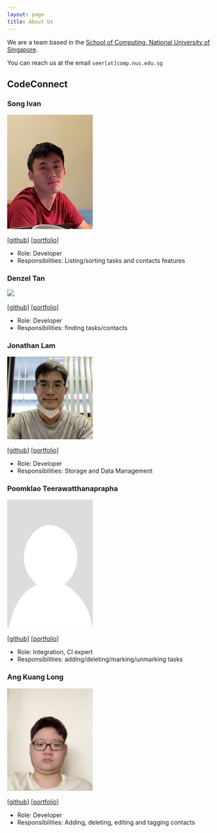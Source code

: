 ```yaml
---
layout: page
title: About Us
---
```


We are a team based in the [School of Computing, National University of Singapore](http://www.comp.nus.edu.sg).

You can reach us at the email `seer[at]comp.nus.edu.sg`

## CodeConnect

### Song Ivan

<img src="images/songivan00.png" width="200px">

[[github](https://github.com/songivan00)]
[[portfolio](team/songivan00.md)]

* Role: Developer
* Responsibilities: Listing/sorting tasks and contacts features

### Denzel Tan

<img src="images/denzel.png" width="200px">

[[github](http://github.com/danzzzerl)]
[[portfolio](team/danzzzerl.md)]

* Role: Developer
* Responsibilities: finding tasks/contacts

### Jonathan Lam

<img src="images/jonlamy.png" width="200px">

[[github](http://github.com/JonLamy)]
[[portfolio](team/jonlamy.md)]

* Role: Developer
* Responsibilities: Storage and Data Management

### Poomklao Teerawatthanaprapha

<img src="images/parnikkapore.png" width="200px">

[[github](http://github.com/parnikkapore)]
[[portfolio](team/parnikkapore.md)]

* Role: Integration, CI expert
* Responsibilities: adding/deleting/marking/unmarking tasks

### Ang Kuang Long

<img src="images/angkl0.png" width="200px">

[[github](http://github.com/angkl0)]
[[portfolio](team/angkl0.md)]

* Role: Developer
* Responsibilities: Adding, deleting, editing and tagging contacts
